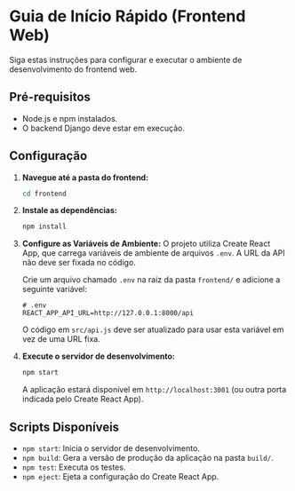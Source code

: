 # Guia de Início Rápido (Frontend Web)

Siga estas instruções para configurar e executar o ambiente de desenvolvimento do frontend web.

## Pré-requisitos
- Node.js e npm instalados.
- O backend Django deve estar em execução.

## Configuração

1.  **Navegue até a pasta do frontend:**
    ```bash
    cd frontend
    ```

2.  **Instale as dependências:**
    ```bash
    npm install
    ```

3.  **Configure as Variáveis de Ambiente:**
    O projeto utiliza Create React App, que carrega variáveis de ambiente de arquivos `.env`. A URL da API não deve ser fixada no código.

    Crie um arquivo chamado `.env` na raiz da pasta `frontend/` e adicione a seguinte variável:

    ```env
    # .env
    REACT_APP_API_URL=http://127.0.0.1:8000/api
    ```
    O código em `src/api.js` deve ser atualizado para usar esta variável em vez de uma URL fixa.

4.  **Execute o servidor de desenvolvimento:**
    ```bash
    npm start
    ```
    A aplicação estará disponível em `http://localhost:3001` (ou outra porta indicada pelo Create React App).

## Scripts Disponíveis
- `npm start`: Inicia o servidor de desenvolvimento.
- `npm build`: Gera a versão de produção da aplicação na pasta `build/`.
- `npm test`: Executa os testes.
- `npm eject`: Ejeta a configuração do Create React App.
